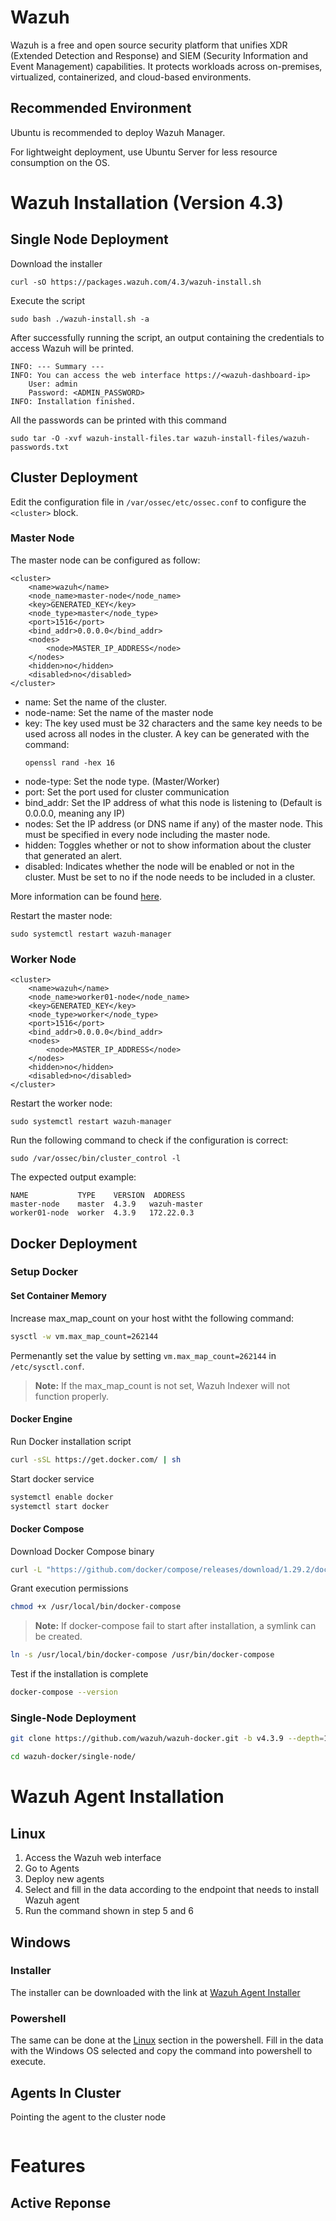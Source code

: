 # **Wazuh**
Wazuh is a free and open source security platform that unifies XDR (Extended Detection and Response) and SIEM (Security Information and Event Management) capabilities. It protects workloads across on-premises, virtualized, containerized, and cloud-based environments.

## **Recommended Environment**
Ubuntu is recommended to deploy Wazuh Manager. 

For lightweight deployment, use Ubuntu Server for less resource consumption on the OS.

# **Wazuh Installation (Version 4.3)**
## **Single Node Deployment**
Download the installer
```shell
curl -sO https://packages.wazuh.com/4.3/wazuh-install.sh
```

Execute the script
```shell
sudo bash ./wazuh-install.sh -a
```

After successfully running the script, an output containing the credentials to access Wazuh will be printed.
```
INFO: --- Summary ---
INFO: You can access the web interface https://<wazuh-dashboard-ip>
    User: admin
    Password: <ADMIN_PASSWORD>
INFO: Installation finished.
```

All the passwords can be printed with this command
```shell
sudo tar -O -xvf wazuh-install-files.tar wazuh-install-files/wazuh-passwords.txt
```

## **Cluster Deployment**
Edit the configuration file in `/var/ossec/etc/ossec.conf` to configure the `<cluster>` block.
### **Master Node**
The master node can be configured as follow:
```
<cluster>
    <name>wazuh</name>
    <node_name>master-node</node_name>
    <key>GENERATED_KEY</key>
    <node_type>master</node_type>
    <port>1516</port>
    <bind_addr>0.0.0.0</bind_addr>
    <nodes>
        <node>MASTER_IP_ADDRESS</node>
    </nodes>
    <hidden>no</hidden>
    <disabled>no</disabled>
</cluster>
```
- name: Set the name of the cluster.
- node-name: Set the name of the master node
- key: The key used must be 32 characters and the same key needs to be used across all nodes in the cluster. A key can be generated with the command:
  ```shell
  openssl rand -hex 16  
  ```
- node-type: Set the node type. (Master/Worker)
- port: Set the port used for cluster communication
- bind_addr: Set the IP address of what this node is listening to (Default is 0.0.0.0, meaning any IP)
- nodes: Set the IP address (or DNS name if any) of the master node. This must be specified in every node including the master node.
- hidden: Toggles whether or not to show information about the cluster that generated an alert.
- disabled: Indicates whether the node will be enabled or not in the cluster. Must be set to no if the node needs to be included in a cluster.

More information can be found [here](https://documentation.wazuh.com/current/user-manual/reference/ossec-conf/cluster.html#cluster).

Restart the master node:
```shell
sudo systemctl restart wazuh-manager
```

### **Worker Node**
```
<cluster>
    <name>wazuh</name>
    <node_name>worker01-node</node_name>
    <key>GENERATED_KEY</key>
    <node_type>worker</node_type>
    <port>1516</port>
    <bind_addr>0.0.0.0</bind_addr>
    <nodes>
        <node>MASTER_IP_ADDRESS</node>
    </nodes>
    <hidden>no</hidden>
    <disabled>no</disabled>
</cluster>
```

Restart the worker node:
```shell
sudo systemctl restart wazuh-manager
```

Run the following command to check if the configuration is correct:
```shell
sudo /var/ossec/bin/cluster_control -l
```

The expected output example:
```
NAME           TYPE    VERSION  ADDRESS
master-node    master  4.3.9   wazuh-master
worker01-node  worker  4.3.9   172.22.0.3
```

## **Docker Deployment**
### **Setup Docker**
#### **Set Container Memory**
Increase max_map_count on your host witht the following command:
```bash
sysctl -w vm.max_map_count=262144
```
Permenantly set the value by setting `vm.max_map_count=262144` in `/etc/sysctl.conf`.

> **Note:** If the max_map_count is not set, Wazuh Indexer will not function properly.

#### **Docker Engine**
Run Docker installation script
```bash
curl -sSL https://get.docker.com/ | sh
```
Start docker service
```bash
systemctl enable docker
systemctl start docker
```

#### **Docker Compose** 
Download Docker Compose binary
```bash
curl -L "https://github.com/docker/compose/releases/download/1.29.2/docker-compose-$(uname -s)-$(uname -m)" -o /usr/local/bin/docker-compose
```
Grant execution permissions
```bash
chmod +x /usr/local/bin/docker-compose
```
> **Note:** If docker-compose fail to start after installation, a symlink can be created.
```bash
ln -s /usr/local/bin/docker-compose /usr/bin/docker-compose
```
Test if the installation is complete
```bash
docker-compose --version
```

### **Single-Node Deployment**
```bash
git clone https://github.com/wazuh/wazuh-docker.git -b v4.3.9 --depth=1
```
```bash
cd wazuh-docker/single-node/
```


# Wazuh Agent Installation
## Linux
1. Access the Wazuh web interface
2. Go to Agents
3. Deploy new agents
4. Select and fill in the data according to the endpoint that needs to install Wazuh agent
5. Run the command shown in step 5 and 6

## Windows
### Installer
The installer can be downloaded with the link at [Wazuh Agent Installer](https://packages.wazuh.com/4.x/windows/wazuh-agent-4.3.9-1.msi)

### Powershell
The same can be done at the [Linux]() section in the powershell. Fill in the data with the Windows OS selected and copy the command into powershell to execute.

## Agents In Cluster
Pointing the agent to the cluster node
```

```

# Features
## Active Reponse